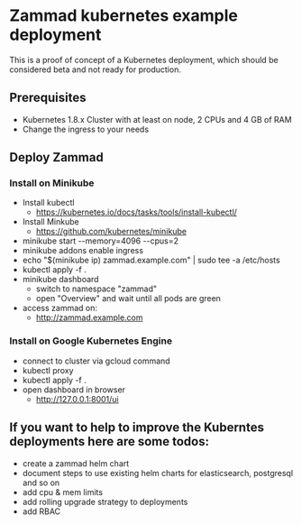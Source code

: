 # Zammad kubernetes example deployment

This is a proof of concept of a Kubernetes deployment, which should be considered
beta and not ready for production.

## Prerequisites

- Kubernetes 1.8.x Cluster with at least on node, 2 CPUs and 4 GB of RAM
- Change the ingress to your needs


## Deploy Zammad

### Install on Minikube

* Install kubectl
  * https://kubernetes.io/docs/tasks/tools/install-kubectl/
* Install Minkube
  * https://github.com/kubernetes/minikube
* minikube start --memory=4096 --cpus=2
* minikube addons enable ingress
* echo "$(minikube ip) zammad.example.com" | sudo tee -a /etc/hosts
* kubectl apply -f .
* minikube dashboard
  * switch to namespace "zammad"
  * open "Overview" and wait until all pods are green
* access zammad on:
  * http://zammad.example.com


### Install on Google Kubernetes Engine
* connect to cluster via gcloud command
* kubectl proxy
* kubectl apply -f .
* open dashboard in browser
  * http://127.0.0.1:8001/ui


## If you want to help to improve the Kuberntes deployments here are some todos:
* create a zammad helm chart
* document steps to use existing helm charts for elasticsearch, postgresql and so on
* add cpu & mem limits
* add rolling upgrade strategy to deployments
* add RBAC
